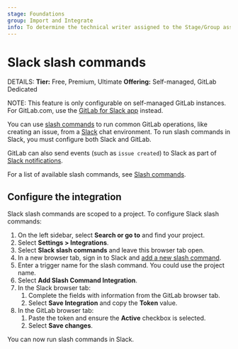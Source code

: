 ```yaml
---
stage: Foundations
group: Import and Integrate
info: To determine the technical writer assigned to the Stage/Group associated with this page, see https://handbook.gitlab.com/handbook/product/ux/technical-writing/#assignments
---
```


# Slack slash commands

DETAILS:
**Tier:** Free, Premium, Ultimate
**Offering:** Self-managed, GitLab Dedicated

NOTE:
This feature is only configurable on self-managed GitLab instances.
For GitLab.com, use the [GitLab for Slack app](gitlab_slack_application.md) instead.

You can use [slash commands](gitlab_slack_application.md#slash-commands) to run common GitLab operations,
like creating an issue, from a [Slack](https://slack.com/) chat environment.
To run slash commands in Slack, you must configure both Slack and GitLab.

GitLab can also send events (such as `issue created`) to Slack as part of
[Slack notifications](gitlab_slack_application.md#slack-notifications).

For a list of available slash commands, see [Slash commands](gitlab_slack_application.md#slash-commands).

## Configure the integration

Slack slash commands are scoped to a project. To configure Slack slash commands:

1. On the left sidebar, select **Search or go to** and find your project.
1. Select **Settings > Integrations**.
1. Select **Slack slash commands** and leave this browser tab open.
1. In a new browser tab, sign in to Slack and [add a new slash command](https://my.slack.com/services/new/slash-commands).
1. Enter a trigger name for the slash command. You could use the project name.
1. Select **Add Slash Command Integration**.
1. In the Slack browser tab:
   1. Complete the fields with information from the GitLab browser tab.
   1. Select **Save Integration** and copy the **Token** value.
1. In the GitLab browser tab:
   1. Paste the token and ensure the **Active** checkbox is selected.
   1. Select **Save changes**.

You can now run slash commands in Slack.
